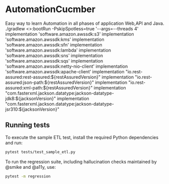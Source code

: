 # AutomationCucmber
Easy way to learn Automation in all phases of application Web,API and Java.
./gradlew <>:bootRun -PskipSpotless=true '--args=--threads 4'
   implementation 'software.amazon.awssdk:s3'
        implementation 'software.amazon.awssdk:kms'
        implementation 'software.amazon.awssdk:sfn'
        implementation 'software.amazon.awssdk:lambda'
        implementation 'software.amazon.awssdk:sns'
        implementation 'software.amazon.awssdk:sqs'
        implementation 'software.amazon.awssdk:netty-nio-client'
        implementation 'software.amazon.awssdk:apache-client'
        implementation "io.rest-assured:rest-assured:${restAssuredVersion}"
        implementation "io.rest-assured:json-path:${restAssuredVersion}"
        implementation "io.rest-assured:xml-path:${restAssuredVersion}"
        implementation "com.fasterxml.jackson.datatype:jackson-datatype-jdk8:${jacksonVersion}"
        implementation "com.fasterxml.jackson.datatype:jackson-datatype-jsr310:${jacksonVersion}"

## Running tests

To execute the sample ETL test, install the required Python dependencies and run:

```bash
pytest tests/test_sample_etl.py
```

To run the regression suite, including hallucination checks maintained by @smike and @a11y, use:

```bash
pytest -m regression
```
